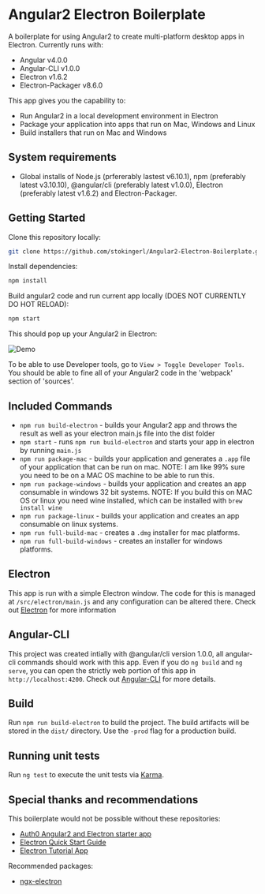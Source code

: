 # Angular2 Electron Boilerplate

A boilerplate for using Angular2 to create multi-platform desktop apps in Electron. Currently runs with:

- Angular v4.0.0
- Angular-CLI v1.0.0
- Electron v1.6.2
- Electron-Packager v8.6.0

This app gives you the capability to:

- Run Angular2 in a local development environment in Electron
- Package your application into apps that run on Mac, Windows and Linux
- Build installers that run on Mac and Windows

## System requirements

- Global installs of Node.js (prfererably lastest v6.10.1), npm (preferably latest v3.10.10), @angular/cli (preferably latest v1.0.0), Electron (preferably latest v1.6.2) and Electron-Packager.

## Getting Started

Clone this repository locally:

``` bash
git clone https://github.com/stokingerl/Angular2-Electron-Boilerplate.git
```

Install dependencies:

``` bash
npm install
```

Build angular2 code and run current app locally (DOES NOT CURRENTLY DO HOT RELOAD):

``` bash
npm start
```

This should pop up your Angular2 in Electron:

![Demo](http://i.imgur.com/NJ7w7rd.png)

To be able to use Developer tools, go to `View > Toggle Developer Tools`. You should be able to fine all of your Angular2 code in the 'webpack' section of 'sources'.

## Included Commands

- `npm run build-electron` - builds your Angular2 app and throws the result as well as your electron main.js file into the dist folder
- `npm start` - runs `npm run build-electron` and starts your app in electron by running `main.js`
- `npm run package-mac` - builds your application and generates a `.app` file of your application that can be run on mac. NOTE: I am like 99% sure you need to be on a MAC OS machine to be able to run this.
- `npm run package-windows` - builds your application and creates an app consumable in windows 32 bit systems. NOTE: If you build this on MAC OS or linux you need wine installed, which can be installed with `brew install wine`
- `npm run package-linux` - builds your application and creates an app consumable on linux systems.
- `npm run full-build-mac` - creates a `.dmg` installer for mac platforms.
- `npm run full-build-windows` - creates an installer for windows platforms.

## Electron

This app is run with a simple Electron window. The code for this is managed at `/src/electron/main.js` and any configuration can be altered there. Check out [Electron](https://github.com/electron/electron) for more information

## Angular-CLI

This project was created intially with @angular/cli version 1.0.0, all angular-cli commands should work with this app. Even if you do `ng build` and `ng serve`, you can open the strictly web portion of this app in `http://localhost:4200`. Check out [Angular-CLI](https://github.com/angular/angular-cli) for more details.

## Build

Run `npm run build-electron` to build the project. The build artifacts will be stored in the `dist/` directory. Use the `-prod` flag for a production build.

## Running unit tests

Run `ng test` to execute the unit tests via [Karma](https://karma-runner.github.io).

## Special thanks and recommendations

This boilerplate would not be possible without these repositories:

- [Auth0 Angular2 and Electron starter app](https://github.com/auth0-blog/angular2-electron)
- [Electron Quick Start Guide](https://github.com/electron/electron-quick-start)
- [Electron Tutorial App](https://github.com/crilleengvall/electron-tutorial-app)

Recommended packages:

- [ngx-electron](https://www.npmjs.com/package/ngx-electron)

